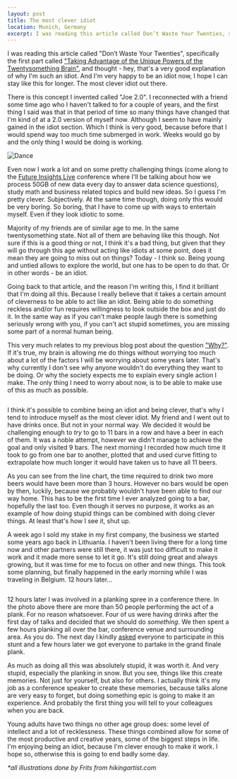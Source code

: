 ```yaml
---
layout: post
title: The most clever idiot
location: Munich, Germany
excerpt: I was reading this article called Don’t Waste Your Twenties, specifically the first part called Taking Advantage of the Unique Powers of the Twentysomething Brain, and thought - hey, that's a very good explanation of why I'm such an idiot. And I'm very happy to be an idiot now, I hope I can stay like this for longer. The most clever idiot out there.
---
```


I was reading this article called "Don’t Waste Your Twenties", specifically the first part called ["Taking Advantage of the Unique Powers of the Twentysomething Brain"](http://artofmanliness.com/2013/02/04/dont-waste-your-twenties-part-1-taking-advantage-of-the-unique-powers-of-the-twentysomething-brain/), and thought - hey, that's a very good explanation of why I'm such an idiot. And I'm very happy to be an idiot now, I hope I can stay like this for longer. The most clever idiot out there.

There is this concept I invented called "Joe 2.0". I reconnected with a friend some time ago who I haven't talked to for a couple of years, and the first thing I said was that in that period of time so many things have changed that I'm kind of at a 2.0 version of myself now. Although I seem to have mainly gained in the idiot section. Which I think is very good, because before that I would spend way too much time submerged in work. Weeks would go by and the only thing I would be doing is working.

<img src="/blog/images/business-dance.jpg" class="right" alt="Dance" />

Even now I work a lot and on some pretty challenging things (come along to the [Future Insights Live](http://futureinsightslive.com/las-vegas-2013) conference where I'll be talking about how we process 50GB of new data every day to answer data science questions), study math and business related topics and build new ideas. So I guess I'm pretty clever. Subjectively. At the same time though, doing only this would be very boring. So boring, that I have to come up with ways to entertain myself. Even if they look idiotic to some.

Majority of my friends are of similar age to me. In the same twentysomething state. Not all of them are behaving like this though. Not sure if this is a good thing or not, I think it's a bad thing, but given that they will go through this age without acting like idiots at some point, does it mean they are going to miss out on things? Today - I think so. Being young and untied allows to explore the world, but one has to be open to do that. Or in other words - be an idiot.

Going back to that article, and the reason I'm writing this, I find it brilliant that I'm doing all this. Because I really believe that it takes a certain amount of cleverness to be able to act like an idiot. Being able to do something reckless and/or fun requires willingness to look outside the box and just do it. In the same way as if you can't make people laugh there is something seriously wrong with you, if you can't act stupid sometimes, you are missing some part of a normal human being.

This very much relates to my previous blog post about the question ["Why?"](/blog/why-are-you-so-boring.html). If it's true, my brain is allowing me do things without worrying too much about a lot of the factors I will be worrying about some years later. That's why currently I don't see why anyone wouldn't do everything they want to be doing. Or why the society expects me to explain every single action I make. The only thing I need to worry about now, is to be able to make use of this as much as possible.

<img src="/blog/images/beer-challenge.jpg" alt="" class="left" />

I think it's possible to combine being an idiot and being clever, that's why I tend to introduce myself as the most clever idiot. My friend and I went out to have drinks once. But not in your normal way. We decided it would be challenging enough to *try* to go to 11 bars in a row and have a beer in each of them. It was a noble attempt, however we didn't manage to achieve the goal and only visited 9 bars. The next morning I recorded how much time it took to go from one bar to another, plotted that and used curve fitting to extrapolate how much longer it would have taken us to have all 11 beers.

As you can see from the line chart, the time required to drink two more beers would have been more than 3 hours. However no bars would be open by then, luckily, because we probably wouldn't have been able to find our way home. This has to be the first time I ever analyzed going to a bar, hopefully the last too. Even though it serves no purpose, it works as an example of how doing stupid things can be combined with doing clever things. At least that's how I see it, shut up.

A week ago I sold my stake in my first company, the business we started some years ago back in Lithuania. I haven't been living there for a long time now and other partners were still there, it was just too difficult to make it work and it made more sense to let it go. It's still doing great and always growing, but it was time for me to focus on other and new things. This took some planning, but finally happened in the early morning while I was traveling in Belgium. 12 hours later...

<img src="/blog/images/planking-phpbenelux.jpg" alt="" />

12 hours later I was involved in a planking spree in a conference there. In the photo above there are more than 50 people performing the act of a plank. For no reason whatsoever. Four of us were having drinks after the first day of talks and decided that we should do *something*. We then spent a few hours planking all over the bar, conference venue and surrounding area. As you do. The next day I kindly [asked](http://www.slideshare.net/juokaz/process-any-amounts-of-data-any-time-php-benelux-2013/4) everyone to participate in this stunt and a few hours later we got everyone to partake in the grand finale plank.

As much as doing all this was absolutely stupid, it was worth it. And very stupid, especially the planking in snow. But you see, things like this create memories. Not just for yourself, but also for others. I actually think it's my job as a conference speaker to create these memories, because talks alone are very easy to forget, but doing something epic is going to make it an experience. And probably the first thing you will tell to your colleagues when you are back.

Young adults have two things no other age group does: some level of intellect and a lot of recklessness. These things combined allow for some of the most productive and creative years, some of the biggest steps in life. I'm enjoying being an idiot, because I'm clever enough to make it work. I hope so, otherwise this is going to end badly some day.

*\*all illustrations done by Frits from hikingartist.com*